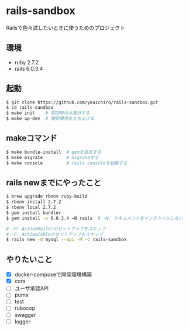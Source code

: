 # rails-sandbox
Railsで色々試したいときに使うためのプロジェクト

## 環境
- ruby 2.7.2
- rails 6.0.3.4

## 起動

```sh
$ git clone https://github.com/youichiro/rails-sandbox.git
$ cd rails-sandbox
$ make init    # 初回時のみ実行する
$ make up-dev  # 開発環境を立ち上げる
```

## makeコマンド

```sh
$ make bundle-install  # gemを追加する
$ make migrate         # migrateする
$ make console         # rails consoleを起動する
```

## rails newまでにやったこと

```sh
$ brew upgrade rbenv ruby-build
$ rbenv install 2.7.2
$ rbenv local 2.7.2
$ gem install bundler
$ gem install -v 6.0.3.4 —N rails  # -N: ドキュメントをインストールしない

# -M: ActionMailerのセットアップをスキップ
# -C: ActionCableのセットアップをスキップ
$ rails new -d mysql --api -M -C rails-sandbox
```

## やりたいこと
- [x] docker-composeで開発環境構築
- [x] cors
- [ ] ユーザ承認API
- [ ] puma
- [ ] test
- [ ] rubocop
- [ ] swagger
- [ ] logger
